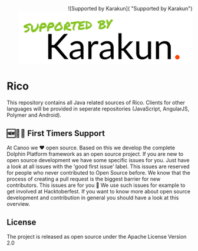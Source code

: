 <p align="right">
![Supported by Karakun]( "Supported by Karakun")
<a href="http://www.karakun.com" target="_blank"><img src="metadata/supported-karakun.png?raw=true" alt="Supported by Karakun"/></a>
</p>

# Rico
This repository contains all Java related sources of Rico. Clients for other languages will be provided in seperate repositories (JavaScript, AngularJS, Polymer and Android).

## 🆕🐥🐶 First Timers Support
At Canoo we ❤️ open source. Based on this we develop the complete Dolphin Platform framework as an open source project. If you are new to open source development we have some specific issues for you. Just have a look at all issues with the 'good first issue' label. This issues are reserved for people who never contributed to Open Source before. We know that the process of creating a pull request is the biggest barrier for new contributors. This issues are for you 💝 We use such issues for example to get involved at Hacktoberfest. If you want to know more about open source development and contribution in general you should have a look at this overview.

## License
The project is released as open source under the Apache License Version 2.0